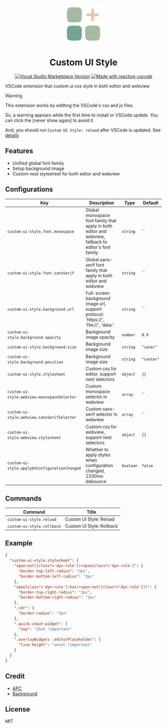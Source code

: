 <p align="center">
  <img height="128" src="./res/icon.png"></img>
  <h1 align="center">Custom UI Style</h1>
  <p align="center">
    <a href="https://marketplace.visualstudio.com/items?itemName=subframe7536.custom-ui-style" target="__blank"><img src="https://img.shields.io/visual-studio-marketplace/v/subframe7536.custom-ui-style.svg?color=eee&amp;label=VS%20Code%20Marketplace&logo=visual-studio-code" alt="Visual Studio Marketplace Version" /></a>
    <a href="https://kermanx.github.io/reactive-vscode/" target="__blank"><img src="https://img.shields.io/badge/made_with-reactive--vscode-%23007ACC?style=flat&labelColor=%23229863"  alt="Made with reactive-vscode" /></a>
  </p>
</p>

VSCode extension that custom ui css style in both editor and webview

> [!warning]
> This extension works by editting the VSCode's css and js files.
>
> So, a warning appears while the first time to install or VSCode update. You can click the [never show again] to avoid it.
>
> And, you should run `Custom UI Style: reload` after VSCode is updated.
> See [details](https://github.com/shalldie/vscode-background?tab=readme-ov-file#warns)

## Features

- Unified global font family
- Setup background image
- Custom nest stylesheet for both editor and webview

## Configurations

<!-- configs -->

| Key                                           | Description                                                                                          | Type      | Default    |
| --------------------------------------------- | ---------------------------------------------------------------------------------------------------- | --------- | ---------- |
| `custom-ui-style.font.monospace`              | Global monospace font family that apply in both editor and webview, fallback to editor's font family | `string`  | ``         |
| `custom-ui-style.font.sansSerif`              | Global sans-serif font family that apply in both editor and webview                                  | `string`  | ``         |
| `custom-ui-style.background.url`              | Full-screen background image url, support protocol: 'https://', 'file://', 'data:'                   | `string`  | ``         |
| `custom-ui-style.background.opacity`          | Background image opacity                                                                             | `number`  | `0.9`      |
| `custom-ui-style.background.size`             | Background image size                                                                                | `string`  | `"cover"`  |
| `custom-ui-style.background.position`         | Background image size                                                                                | `string`  | `"center"` |
| `custom-ui-style.stylesheet`                  | Custom css for editor, support nest selectors                                                        | `object`  | `{}`       |
| `custom-ui-style.webview.monospaceSelector`   | Custom monospace selector in webview                                                                 | `array`   | ``         |
| `custom-ui-style.webview.sansSerifSelector`   | Custom sans-serif selector in webview                                                                | `array`   | ``         |
| `custom-ui-style.webview.stylesheet`          | Custom css for webview, support nest selectors                                                       | `object`  | `{}`       |
| `custom-ui-style.applyOnConfigurationChanged` | Whether to apply styles when configuration changed, 1500ms debounce                                  | `boolean` | `false`    |

<!-- configs -->

## Commands

<!-- commands -->

| Command                    | Title                     |
| -------------------------- | ------------------------- |
| `custom-ui-style.reload`   | Custom UI Style: Reload   |
| `custom-ui-style.rollback` | Custom UI Style: Rollback |

<!-- commands -->

## Example

```json
{
  "custom-ui-style.stylesheet": {
    "span:not([class*='dyn-rule'])+span[class*='dyn-rule']": {
      "border-top-left-radius": "3px",
      "border-bottom-left-radius": "3px"
    },
    "span[class*='dyn-rule']:has(+span:not([class*='dyn-rule']))": {
      "border-top-right-radius": "3px",
      "border-bottom-right-radius": "3px"
    },
    ".cdr": {
      "border-radius": "3px"
    },
    ".quick-input-widget": {
      "top": "25vh !important"
    },
    ".overlayWidgets .editorPlaceholder": {
      "line-height": "unset !important"
    }
  }
}
```

## Credit

- [APC](https://github.com/drcika/apc-extension)
- [Background](https://github.com/shalldie/vscode-background)

## License

MIT
